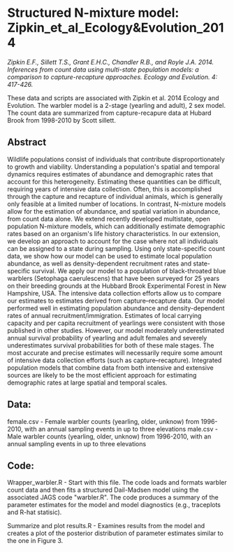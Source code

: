 # Structured N-mixture model: Zipkin_et_al_Ecology&Evolution_2014
*Zipkin E.F., Sillett T.S., Grant E.H.C., Chandler R.B., and Royle J.A. 2014. Inferences from count data using multi-state population models: a comparison to capture-recapture approaches. Ecology and Evolution. 4: 417-426.*

These data and scripts are associated with Zipkin et al. 2014 Ecology and Evolution. The warbler model is a 2-stage (yearling and adult), 2 sex model. The count data are summarized from capture-recapure data at Hubard Brook from 1998-2010 by Scott sillett.

## Abstract ##
Wildlife populations consist of individuals that contribute disproportionately to growth and viability. Understanding a population's spatial and temporal dynamics requires estimates of abundance and demographic rates that account for this heterogeneity. Estimating these quantities can be difficult, requiring years of intensive data collection. Often, this is accomplished through the capture and recapture of individual animals, which is generally only feasible at a limited number of locations. In contrast, N-mixture models allow for the estimation of abundance, and spatial variation in abundance, from count data alone. We extend recently developed multistate, open population N-mixture models, which can additionally estimate demographic rates based on an organism's life history characteristics. In our extension, we develop an approach to account for the case where not all individuals can be assigned to a state during sampling. Using only state-specific count data, we show how our model can be used to estimate local population abundance, as well as density-dependent recruitment rates and state-specific survival. We apply our model to a population of black-throated blue warblers (Setophaga caerulescens) that have been surveyed for 25 years on their breeding grounds at the Hubbard Brook Experimental Forest in New Hampshire, USA. The intensive data collection efforts allow us to compare our estimates to estimates derived from capture–recapture data. Our model performed well in estimating population abundance and density-dependent rates of annual recruitment/immigration. Estimates of local carrying capacity and per capita recruitment of yearlings were consistent with those published in other studies. However, our model moderately underestimated annual survival probability of yearling and adult females and severely underestimates survival probabilities for both of these male stages. The most accurate and precise estimates will necessarily require some amount of intensive data collection efforts (such as capture–recapture). Integrated population models that combine data from both intensive and extensive sources are likely to be the most efficient approach for estimating demographic rates at large spatial and temporal scales.

## **Data:**

female.csv - Female warbler counts (yearling, older, unknow) from 1996-2010, with an annual sampling events in up to three elevations
male.csv - Male warbler counts (yearling, older, unknow) from 1996-2010, with an annual sampling events in up to three elevations

## **Code:**

Wrapper_warbler.R - Start with this file. The code loads and formats warbler count data and then fits a structured Dail-Madsen model using the associated JAGS code "warbler.R". The code produces a summary of the parameter estimates for the model and model diagnostics (e.g., traceplots and R-hat statisic).

Summarize and plot results.R - Examines results from the model and creates a plot of the posterior distribution of parameter estimates similar to the one in Figure 3.

